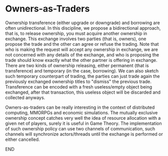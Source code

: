 # Owners-as-Traders

Ownership transference (either upgrade or downgrade) and borrowing are often 
unidirectional. In this discipline, we propose a bidirectional approach, that
is, to release ownership, you must acquire another ownership in exchange. This
exchange involves two parties (that is, owners), one propose the trade and the
other can agree or refuse the trading. Note that who is making the request will
accept any ownership in exchange, we are not concerned with any details of the
exchange, and who is proposing the trade should know exactly what the other
partner is offering in exchange. There are two kinds of ownership releasing,
either permanent (that is transference) and temporary (in the case, borrowing).
We can also sketch such temporary counterpart of trading, the parties can just 
trade again the previously exchanged ownership titles to "dismiss" the previous
trade. Transference can be encoded with a fresh useless/empty object being
exchanged, after that transaction, this useless object will be discarded and
collected anyways.

Owners-as-traders can be really interesting in the context of distributed
computing, MMORPGs and economic simulations. The mutually exclusive ownership
concept catches very well the idea of resource allocation with a given net of
players, surely it is useful in Game Theory. The implementation of such
ownership policy can use two channels of communication, such channels will
synchronize actors/threads until the exchange is performed or either cancelled.

END

